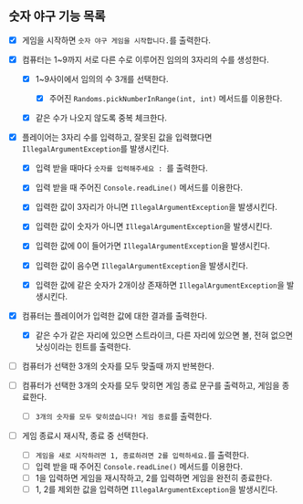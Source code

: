 ## 숫자 야구 기능 목록

- [x] 게임을 시작하면 ```숫자 야구 게임을 시작합니다.```를 출력한다.
  

- [x] 컴퓨터는 1~9까지 서로 다른 수로 이루어진 임의의 3자리의 수를 생성한다.
  - [x] 1~9사이에서 임의의 수 3개를 선택한다.
    - [x] 주어진 ```Randoms.pickNumberInRange(int, int)``` 메서드를 이용한다.
  - [x] 같은 수가 나오지 않도록 중복 체크한다.
  

- [x] 플레이어는 3자리 수를 입력하고, 잘못된 값을 입력했다면 ```IllegalArgumentException```를 발생시킨다.
  - [x] 입력 받을 때마다 ```숫자를 입력해주세요 : ```를 출력한다.
  - [x] 입력 받을 때 주어진 ```Console.readLine()``` 메서드를 이용한다.
  - [x] 입력한 값이 3자리가 아니면 ```IllegalArgumentException```을 발생시킨다.
  - [x] 입력한 값이 숫자가 아니면 ```IllegalArgumentException```을 발생시킨다.
  - [x] 입력한 값에 0이 들어가면 ```IllegalArgumentException```을 발생시킨다.
  - [x] 입력한 값이 음수면 ```IllegalArgumentException```을 발생시킨다.
  - [x] 입력한 값에 같은 숫자가 2개이상 존재하면 ```IllegalArgumentException```을 발생시킨다.
    

- [x] 컴퓨터는 플레이어가 입력한 값에 대한 결과를 출력한다.
  - [x] 같은 수가 같은 자리에 있으면 스트라이크, 다른 자리에 있으면 볼, 전혀 없으면 낫싱이라는 힌트를 출력한다.


- [ ] 컴퓨터가 선택한 3개의 숫자를 모두 맞출때 까지 반복한다.


- [ ] 컴퓨터가 선택한 3개의 숫자를 모두 맞히면 게임 종료 문구를 출력하고, 게임을 종료한다.
  - [ ] ```3개의 숫자를 모두 맞히셨습니다! 게임 종료```를 출력한다.


- [ ] 게임 종료시 재시작, 종료 중 선택한다.
  - [ ] ```게임을 새로 시작하려면 1, 종료하려면 2를 입력하세요.```를 출력한다.
  - [ ] 입력 받을 때 주어진 ```Console.readLine()``` 메서드를 이용한다.
  - [ ] 1을 입력하면 게임을 재시작하고, 2를 입력하면 게임을 완전히 종료한다.
  - [ ] 1, 2를 제외한 값을 입력하면 ```IllegalArgumentException```을 발생시킨다.
